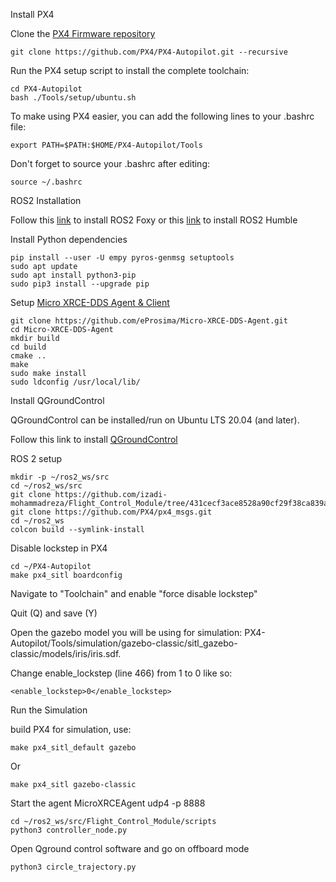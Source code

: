 Install PX4

Clone the [PX4 Firmware repository](https://github.com/PX4/PX4-Autopilot)

    git clone https://github.com/PX4/PX4-Autopilot.git --recursive

Run the PX4 setup script to install the complete toolchain:

    cd PX4-Autopilot
    bash ./Tools/setup/ubuntu.sh

To make using PX4 easier, you can add the following lines to your .bashrc file:

    export PATH=$PATH:$HOME/PX4-Autopilot/Tools

Don't forget to source your .bashrc after editing:

    source ~/.bashrc

ROS2 Installation

Follow this [link](https://docs.ros.org/en/foxy/Installation/Ubuntu-Install-Debians.html) to install ROS2 Foxy or this [link](https://docs.ros.org/en/humble/) to install ROS2 Humble 

Install Python dependencies

    pip install --user -U empy pyros-genmsg setuptools
    sudo apt update
    sudo apt install python3-pip
    sudo pip3 install --upgrade pip

Setup [Micro XRCE-DDS Agent & Client](https://docs.px4.io/main/en/middleware/uxrce_dds.html) 

    git clone https://github.com/eProsima/Micro-XRCE-DDS-Agent.git    
    cd Micro-XRCE-DDS-Agent
    mkdir build
    cd build
    cmake ..
    make
    sudo make install
    sudo ldconfig /usr/local/lib/



Install QGroundControl

QGroundControl can be installed/run on Ubuntu LTS 20.04 (and later).

Follow this link to install [QGroundControl](https://docs.qgroundcontrol.com/master/en/qgc-user-guide/getting_started/download_and_install.html)


ROS 2 setup

    mkdir -p ~/ros2_ws/src
    cd ~/ros2_ws/src
    git clone https://github.com/izadi-mohammadreza/Flight_Control_Module/tree/431cecf3ace8528a90cf29f38ca839addebaead2
    git clone https://github.com/PX4/px4_msgs.git
    cd ~/ros2_ws
    colcon build --symlink-install

Disable lockstep in PX4

    cd ~/PX4-Autopilot
    make px4_sitl boardconfig

Navigate to "Toolchain" and enable "force disable lockstep"

Quit (Q) and save (Y)

Open the gazebo model you will be using for simulation: PX4-Autopilot/Tools/simulation/gazebo-classic/sitl_gazebo-classic/models/iris/iris.sdf.

Change enable_lockstep (line 466) from 1 to 0 like so:

    <enable_lockstep>0</enable_lockstep>

Run the Simulation

build PX4 for simulation, use:

    make px4_sitl_default gazebo 

Or

    make px4_sitl gazebo-classic

Start the agent
    MicroXRCEAgent udp4 -p 8888


    cd ~/ros2_ws/src/Flight_Control_Module/scripts
    python3 controller_node.py

Open Qground control software and go on offboard mode

    python3 circle_trajectory.py



